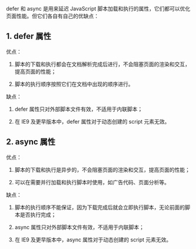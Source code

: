 defer 和 async 是用来延迟 JavaScript 脚本加载和执行的属性，它们都可以优化页面性能。但它们各自有自己的优缺点：

## 1. defer 属性

优点：
1. 脚本的下载和执行都会在文档解析完成后进行，不会阻塞页面的渲染和交互，提高页面的性能；

2. 脚本的执行顺序按照它们在文档中出现的顺序进行。


缺点：
1. defer 属性只对外部脚本文件有效，不适用于内联脚本；

2. 在 IE9 及更早版本中，defer 属性对于动态创建的 script 元素无效。

## 2. async 属性

优点：
1. 脚本的下载和执行是异步的，不会阻塞页面的渲染和交互，提高页面的性能；

2. 可以在需要并行加载和执行脚本时使用，如广告代码、页面分析等。


缺点：
1. 脚本的执行顺序不能保证，因为下载完成后就会立即执行脚本，无论前面的脚本是否执行完成；

2. async 属性只对外部脚本文件有效，不适用于内联脚本；

3. 在 IE9 及更早版本中，async 属性对于动态创建的 script 元素无效。